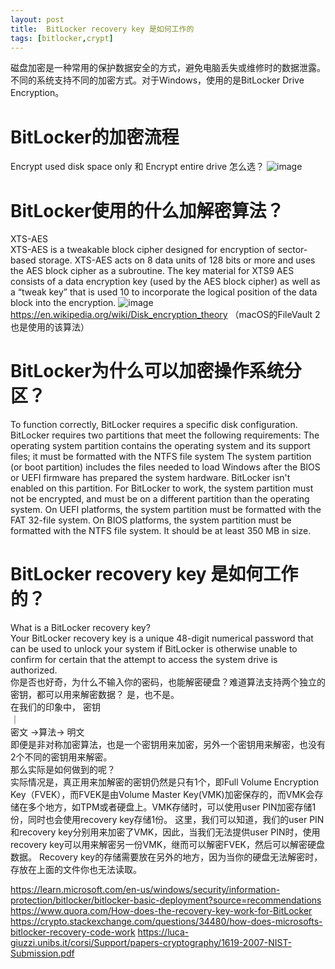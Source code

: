 ```yaml
---
layout: post
title:  BitLocker recovery key 是如何工作的
tags: [bitlocker,crypt]
---
```


磁盘加密是一种常用的保护数据安全的方式，避免电脑丢失或维修时的数据泄露。
不同的系统支持不同的加密方式。对于Windows，使用的是BitLocker Drive Encryption。
# BitLocker的加密流程
Encrypt used disk space only 和 Encrypt entire drive 怎么选？
![image](https://camo.githubusercontent.com/40c730ddb36d1bc66f1de0c4cc3dcfe592e4c144a3c4a2ce16ee3dfd4e83de68/68747470733a2f2f6d6d62697a2e717069632e636e2f737a5f6d6d62697a5f706e672f615a4f4951473732466a546539544c61796c617662324f59537344743146306641506648563833637664526a34534533716763767249456673586173455a596b46703678616a69623445447455416254447377777059412f3634303f77785f666d743d706e6726777866726f6d3d352677785f6c617a793d312677785f636f3d31)
# BitLocker使用的什么加解密算法？
XTS-AES  
XTS-AES is a tweakable block cipher designed for encryption of sector-based storage. XTS-AES acts on 8 data units of 128 bits or more and uses the AES block cipher as a subroutine. The key material for XTS9 AES consists of a data encryption key (used by the AES block cipher) as well as a “tweak key” that is used 10 to incorporate the logical position of the data block into the encryption.
![image](https://camo.githubusercontent.com/43c60109b854194c2238d624f766151c8f92c367d1e36043c693c89a3c51277c/68747470733a2f2f6d6d62697a2e717069632e636e2f737a5f6d6d62697a5f706e672f615a4f4951473732466a546539544c61796c617662324f595373447431463066617557576a69616669616961544271377669616733766963696256677a4e636b4c6961674a36564f744d54746238354c524a5665493831716c794747772f3634303f77785f666d743d706e6726777866726f6d3d352677785f6c617a793d312677785f636f3d31)
https://en.wikipedia.org/wiki/Disk_encryption_theory
（macOS的FileVault 2也是使用的该算法）
# BitLocker为什么可以加密操作系统分区？
To function correctly, BitLocker requires a specific disk configuration. BitLocker requires two partitions that meet the following requirements:
The operating system partition contains the operating system and its support files; it must be formatted with the NTFS file system
The system partition (or boot partition) includes the files needed to load Windows after the BIOS or UEFI firmware has prepared the system hardware. BitLocker isn't enabled on this partition. For BitLocker to work, the system partition must not be encrypted, and must be on a different partition than the operating system. On UEFI platforms, the system partition must be formatted with the FAT 32-file system. On BIOS platforms, the system partition must be formatted with the NTFS file system. It should be at least 350 MB in size.
# BitLocker recovery key 是如何工作的？
What is a BitLocker recovery key?  
Your BitLocker recovery key is a unique 48-digit numerical password that can be used to unlock your system if BitLocker is otherwise unable to confirm for certain that the attempt to access the system drive is authorized.  
你是否也好奇，为什么不输入你的密码，也能解密硬盘？难道算法支持两个独立的密钥，都可以用来解密数据？
是，也不是。  
在我们的印象中，
      密钥  
      ｜  
密文 ->算法-> 明文   
即便是非对称加密算法，也是一个密钥用来加密，另外一个密钥用来解密，也没有2个不同的密钥用来解密。  
那么实际是如何做到的呢？  
实际情况是，真正用来加解密的密钥仍然是只有1个，即Full Volume Encryption Key（FVEK），而FVEK是由Volume Master Key(VMK)加密保存的，而VMK会存储在多个地方，如TPM或者硬盘上。VMK存储时，可以使用user PIN加密存储1份，同时也会使用recovery key存储1份。
这里，我们可以知道，我们的user PIN和recovery key分别用来加密了VMK，因此，当我们无法提供user PIN时，使用recovery key可以用来解密另一份VMK，继而可以解密FVEK，然后可以解密硬盘数据。
Recovery key的存储需要放在另外的地方，因为当你的硬盘无法解密时，存放在上面的文件你也无法读取。  

https://learn.microsoft.com/en-us/windows/security/information-protection/bitlocker/bitlocker-basic-deployment?source=recommendations
https://www.quora.com/How-does-the-recovery-key-work-for-BitLocker
https://crypto.stackexchange.com/questions/34480/how-does-microsofts-bitlocker-recovery-code-work
https://luca-giuzzi.unibs.it/corsi/Support/papers-cryptography/1619-2007-NIST-Submission.pdf
